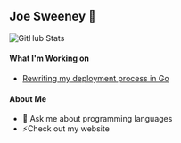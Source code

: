 ## Joe Sweeney 👋
![GitHub Stats](https://github-readme-stats.vercel.app/api?username=jswny&count_private=true&show_icons=true)

#### What I'm Working on
- [Rewriting my deployment process in Go](https://github.com/jswny/sad/pull/14)

#### About Me
- 💬 Ask me about programming languages
- ⚡Check out my website
